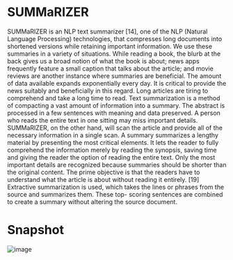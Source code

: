 # SUMMaRIZER

SUMMaRIZER is an NLP text summarizer [14], one of the NLP (Natural Language Processing) technologies, that compresses long documents into shortened versions while 
retaining important information. We use these summaries in a variety of situations. While reading a book, the blurb at the back gives us a broad notion of what the 
book is about; news apps frequently feature a small caption that talks about the article; and movie reviews are another instance where summaries are beneficial. The 
amount of data available expands exponentially every day. It is critical to provide the news suitably and beneficially in this regard. Long articles are tiring to 
comprehend and take a long time to read. Text summarization is a method of compacting a vast amount of information into a summary. The abstract is processed in a few 
sentences with meaning and data preserved. A person who reads the entire text in one sitting may miss important details. SUMMaRIZER, on the other hand, will scan the 
article and provide all of the necessary information in a single scan. A summary summarizes a lengthy material by presenting the most critical elements. It lets the 
reader to fully comprehend the information merely by reading the synopsis, saving time and giving the reader the option of reading the entire text. Only the most 
important details are recognized because summaries should be shorter than the original content. The prime objective is that the readers have to understand what the 
article is about without reading it entirely. [19] Extractive summarization is used, which takes the lines or phrases from the source and summarizes them. These top-
scoring sentences are combined to create a summary without altering the source document.

# Snapshot

![image](https://user-images.githubusercontent.com/70337635/215989708-43de612d-99f5-4fce-a69a-c3e7320fe3ca.png)
